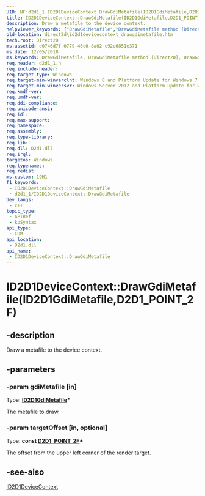 ```yaml
---
UID: NF:d2d1_1.ID2D1DeviceContext.DrawGdiMetafile(ID2D1GdiMetafile,D2D1_POINT_2F)
title: ID2D1DeviceContext::DrawGdiMetafile(ID2D1GdiMetafile,D2D1_POINT_2F) (d2d1_1.h)
description: Draw a metafile to the device context.
helpviewer_keywords: ["DrawGdiMetafile","DrawGdiMetafile method [Direct2D]","DrawGdiMetafile method [Direct2D]","ID2D1DeviceContext interface","ID2D1DeviceContext interface [Direct2D]","DrawGdiMetafile method","ID2D1DeviceContext.DrawGdiMetafile","ID2D1DeviceContext.DrawGdiMetafile(ID2D1GdiMetafile","D2D1_POINT_2F)","ID2D1DeviceContext::DrawGdiMetafile","ID2D1DeviceContext::DrawGdiMetafile(ID2D1GdiMetafile","D2D1_POINT_2F)","d2d1_1/ID2D1DeviceContext::DrawGdiMetafile","direct2d.id2d1devicecontext_drawgdimetafile"]
old-location: direct2d\id2d1devicecontext_drawgdimetafile.htm
tech.root: Direct2D
ms.assetid: d0746d7f-0779-46c0-8a02-c92e6851e371
ms.date: 12/05/2018
ms.keywords: DrawGdiMetafile, DrawGdiMetafile method [Direct2D], DrawGdiMetafile method [Direct2D],ID2D1DeviceContext interface, ID2D1DeviceContext interface [Direct2D],DrawGdiMetafile method, ID2D1DeviceContext.DrawGdiMetafile, ID2D1DeviceContext.DrawGdiMetafile(ID2D1GdiMetafile,D2D1_POINT_2F), ID2D1DeviceContext::DrawGdiMetafile, ID2D1DeviceContext::DrawGdiMetafile(ID2D1GdiMetafile,D2D1_POINT_2F), d2d1_1/ID2D1DeviceContext::DrawGdiMetafile, direct2d.id2d1devicecontext_drawgdimetafile
req.header: d2d1_1.h
req.include-header: 
req.target-type: Windows
req.target-min-winverclnt: Windows 8 and Platform Update for Windows 7 [desktop apps \| UWP apps]
req.target-min-winversvr: Windows Server 2012 and Platform Update for Windows Server 2008 R2 [desktop apps \| UWP apps]
req.kmdf-ver: 
req.umdf-ver: 
req.ddi-compliance: 
req.unicode-ansi: 
req.idl: 
req.max-support: 
req.namespace: 
req.assembly: 
req.type-library: 
req.lib: 
req.dll: D2d1.dll
req.irql: 
targetos: Windows
req.typenames: 
req.redist: 
ms.custom: 19H1
f1_keywords:
 - ID2D1DeviceContext::DrawGdiMetafile
 - d2d1_1/ID2D1DeviceContext::DrawGdiMetafile
dev_langs:
 - c++
topic_type:
 - APIRef
 - kbSyntax
api_type:
 - COM
api_location:
 - D2d1.dll
api_name:
 - ID2D1DeviceContext::DrawGdiMetafile
---
```


# ID2D1DeviceContext::DrawGdiMetafile(ID2D1GdiMetafile,D2D1_POINT_2F)


## -description

Draw a metafile to the device context.

## -parameters

### -param gdiMetafile [in]

Type: <b><a href="/windows/desktop/api/d2d1_1/nn-d2d1_1-id2d1gdimetafile">ID2D1GdiMetafile</a>*</b>

The metafile to draw.

### -param targetOffset [in, optional]

Type: <b>const <a href="/windows/desktop/Direct2D/d2d1-point-2f">D2D1_POINT_2F</a>*</b>

The offset from the upper left corner of the render target.

## -see-also

<a href="/windows/desktop/api/d2d1_1/nn-d2d1_1-id2d1devicecontext">ID2D1DeviceContext</a>

